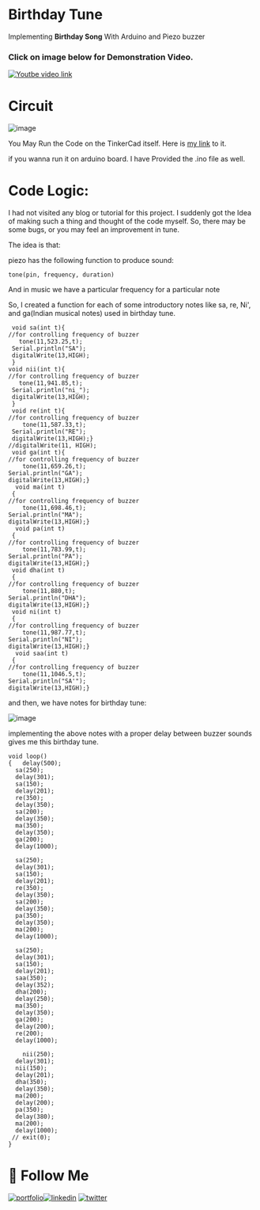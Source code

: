 # Birthday Tune
 Implementing <strong>Birthday Song</strong> With Arduino and Piezo buzzer
 
 ### Click on image below for Demonstration Video.
 
 [![Youtbe video link](https://img.youtube.com/vi/0sK9So8N9TU/0.jpg)](https://www.youtube.com/watch?v=0sK9So8N9TU)
 
# Circuit
![image](https://user-images.githubusercontent.com/72307020/188278788-14fd6cfd-4c0f-4d9b-90b7-6c25b41eaf44.png)


You May Run the Code on the TinkerCad itself.
Here is [my link](https://www.tinkercad.com/things/22eWwzy6MDD) to it.

if you wanna run it on arduino board. I have Provided the .ino file as well.

# Code Logic:
I had not visited any blog or tutorial for this project. I suddenly got the Idea of making such a thing and thought of the code myself. So, there may be some bugs, or you may feel an improvement in tune.
 
 The idea is that:
 
 piezo has the following function to produce sound:
 ```
 tone(pin, frequency, duration)
 ```
 And in music we have a particular frequency for a particular note
 
 So, I created a function for each of some introductory notes like sa, re, Ni', and ga(Indian musical notes) used in birthday tune.
 
 ```
  void sa(int t){
 //for controlling frequency of buzzer  
    tone(11,523.25,t);
  Serial.println("SA");
  digitalWrite(13,HIGH);
  }
void nii(int t){
 //for controlling frequency of buzzer  
    tone(11,941.85,t);
  Serial.println("ni_");
  digitalWrite(13,HIGH);
  }
  void re(int t){
 //for controlling frequency of buzzer  
     tone(11,587.33,t);
  Serial.println("RE");
  digitalWrite(13,HIGH);}
 //digitalWrite(11, HIGH);
  void ga(int t){
 //for controlling frequency of buzzer  
     tone(11,659.26,t);
 Serial.println("GA");
 digitalWrite(13,HIGH);}
   void ma(int t)
  {
 //for controlling frequency of buzzer  
     tone(11,698.46,t);
 Serial.println("MA");
 digitalWrite(13,HIGH);}
   void pa(int t)
  {
 //for controlling frequency of buzzer  
     tone(11,783.99,t);
 Serial.println("PA");
 digitalWrite(13,HIGH);}
  void dha(int t)
  {
 //for controlling frequency of buzzer  
     tone(11,880,t);
 Serial.println("DHA");
 digitalWrite(13,HIGH);}
  void ni(int t)
  {
 //for controlling frequency of buzzer  
     tone(11,987.77,t);
 Serial.println("NI");
 digitalWrite(13,HIGH);}
   void saa(int t)
  {
 //for controlling frequency of buzzer  
     tone(11,1046.5,t);
 Serial.println("SA'");
 digitalWrite(13,HIGH);}
 ```
 
and then, we have notes for birthday tune:

![image](https://user-images.githubusercontent.com/72307020/188279813-1e1900e1-cf84-4928-86a7-89b0a6a4632f.png)

implementing the above notes with a proper delay between buzzer sounds gives me this birthday tune.

```
void loop()
{	delay(500);
  sa(250);
  delay(301);
  sa(150);
  delay(201);
  re(350);
  delay(350);
  sa(200);
  delay(350);
  ma(350);
  delay(350);
  ga(200);
  delay(1000);
  
  sa(250);
  delay(301);
  sa(150);
  delay(201);
  re(350);
  delay(350);
  sa(200);
  delay(350);
  pa(350);
  delay(350);
  ma(200);
  delay(1000);
  
  sa(250);
  delay(301);
  sa(150);
  delay(201);
  saa(350);
  delay(352);
  dha(200);
  delay(250);
  ma(350);
  delay(350);
  ga(200);
  delay(200);
  re(200);
  delay(1000);
  
    nii(250);
  delay(301);
  nii(150);
  delay(201);
  dha(350);
  delay(350);
  ma(200);
  delay(200);
  pa(350);
  delay(380);
  ma(200);
  delay(1000);
 // exit(0);
}
```

# 🔗 **Follow Me**
[![portfolio](https://img.shields.io/badge/my_portfolio-red?style=for-the-badge&logo=ko-fi&logoColor=white)](https://bit.ly/manigarg)[![linkedin](https://img.shields.io/badge/linkedin-0A66C2?style=for-the-badge&logo=linkedin&logoColor=white)](https://www.linkedin.com/in/manigargpta/)
[![twitter](https://img.shields.io/badge/medium-000?style=for-the-badge&logo=medium&logoColor=white)](https://medium.com/@manipta)

